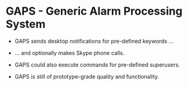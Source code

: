 GAPS - Generic Alarm Processing System
======================================

- GAPS sends desktop notifications for pre-defined keywords ...

- ... and optionally makes Skype phone calls.

- GAPS could also execute commands for pre-defined superusers.

- GAPS is still of prototype-grade quality and functionality.
